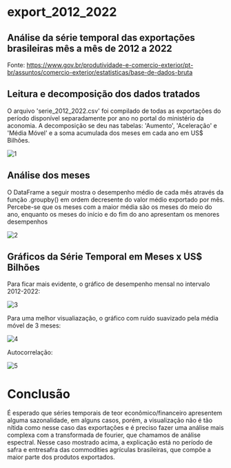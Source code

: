 # export_2012_2022

## Análise da série temporal das exportações brasileiras mês a mês de 2012 a 2022

Fonte: https://www.gov.br/produtividade-e-comercio-exterior/pt-br/assuntos/comercio-exterior/estatisticas/base-de-dados-bruta

## Leitura e decomposição dos dados tratados

O arquivo 'serie_2012_2022.csv' foi compilado de todas as exportações do período disponível separadamente por ano no portal do ministério da aconomia. A decomposição se deu nas tabelas: 'Aumento', 'Aceleração' e 'Média Móvel' e a soma acumulada dos meses em cada ano em US$ Bilhões.

![1](https://user-images.githubusercontent.com/127139232/229600072-57fa5a9d-6493-49df-a79e-f607d223d7ef.png)

## Análise dos meses

O DataFrame a seguir mostra o desempenho médio de cada mês através da função .groupby() em ordem decresente do valor médio exportado por mês. Percebe-se que os meses com a maior média são os meses do meio do ano, enquanto os meses do início e do fim do ano apresentam os menores desempenhos

![2](https://user-images.githubusercontent.com/127139232/229600210-1444c15e-ee7f-45fa-a796-7ea1cd77d5ad.png)

## Gráficos da Série Temporal em Meses x US$ Bilhões

Para ficar mais evidente, o gráfico de desempenho mensal no intervalo 2012-2022:

![3](https://user-images.githubusercontent.com/127139232/229600281-e5fa1279-bd5c-4ac9-830d-4d503bd5d4d0.png)

Para uma melhor visualiazação, o gráfico com ruído suavizado pela média móvel de 3 meses:

![4](https://user-images.githubusercontent.com/127139232/229600324-c0a07aea-fffe-4963-864f-360c13f8661c.png)

Autocorrelação:

![5](https://user-images.githubusercontent.com/127139232/229600374-d0392640-3529-417a-bba1-8f1bf583030a.png)

# Conclusão

É esperado que séries temporais de teor econômico/financeiro apresentem alguma sazonalidade, em alguns casos, porém, a visualização não é tão nítida como nesse caso das exportações e é preciso fazer uma análise mais complexa com a transformada de fourier, que chamamos de análise espectral. Nesse caso mostrado acima, a explicação está no período de safra e entresafra das commodities agrículas brasileiras, que compõe a maior parte dos produtos exportados.

